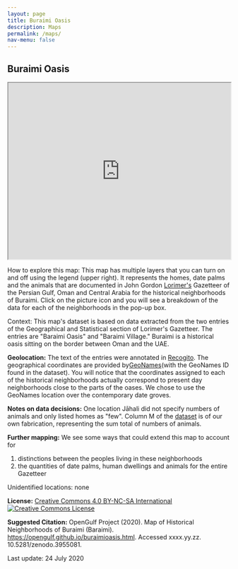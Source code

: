 ```yaml
---
layout: page
title: Buraimi Oasis
description: Maps 
permalink: /maps/
nav-menu: false
---
```



## Buraimi Oasis

 
<iframe src="https://liyanibrahim.github.io/buraimi/webapp3/index.html" width="100%" height="400"></iframe>


How to explore this map: This map has multiple layers that you can turn on and off using the legend (upper right). It represents the homes, date palms and the animals that are documented in John Gordon [Lorimer's](https://en.wikipedia.org/wiki/Gazetteer_of_the_Persian_Gulf,_Oman_and_Central_Arabia) Gazetteer of the Persian Gulf, Oman and Central Arabia for the historical neighborhoods of Buraimi.  Click on the picture icon and you will see a breakdown of the data for each of the neighborhoods in the pop-up box.

Context: This map's dataset is based on data extracted from the two entries of the Geographical and Statistical section of Lorimer's Gazetteer. The entries are "Baraimi Oasis" and "Baraimi Village." Buraimi is a historical oasis sitting on the border between Oman and the UAE.


**Geolocation:** The text of the entries were annotated in [Recogito](https://recogito.pelagios.org). The geographical coordinates are provided by[GeoNames](https://geonames.org)(with the GeoNames ID found in the dataset). You will notice that the coordinates assigned to each of the historical neighborhoods actually correspond to present day neighborhoods close to the parts of the oases. We chose to use the GeoNames location over the contemporary date groves.
 

**Notes on data decisions:** One location Jāhali did not specify numbers of animals and only listed homes as "few".  Column M of the [dataset](https://github.com/opengulf/Lorimer_data/blob/master/palms_livestock_Buraimi.csv) is of our own fabrication, representing the sum total of numbers of animals. 


**Further mapping:** We see some ways that could extend this map to account for 

1. distinctions between the peoples living in these neighborhoods</li>
2. the quantities of date palms, human dwellings and animals for the entire Gazetteer</li>

Unidentified locations: none


**License:** <a href="https://creativecommons.org/licenses/by-nc-sa/4.0/" class="link">Creative Commons 4.0 BY-NC-SA International</a> <br>
<a rel="license" href="http://creativecommons.org/licenses/by-nc-sa/4.0/"><img alt="Creative Commons License" style="border-width:0" src="https://i.creativecommons.org/l/by-nc-sa/4.0/88x31.png" /></a>


**Suggested Citation:** OpenGulf Project (2020). Map of Historical Neighborhoods of Buraimi (Baraimi). https://opengulf.github.io/buraimioasis.html. Accessed xxxx.yy.zz. 10.5281/zenodo.3955081.

Last update: 24 July 2020















